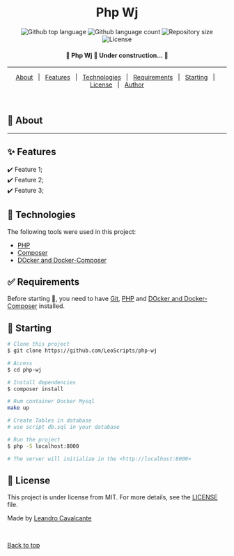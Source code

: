 <div align="center" id="top"> 
  <!-- <img src="./.github/app.gif" alt="Php Wj" /> -->

  &#xa0;

  <!-- <a href="https://phpwj.netlify.app">Demo</a> -->
</div>

<h1 align="center">Php Wj</h1>

<p align="center">
  <img alt="Github top language" src="https://img.shields.io/github/languages/top/LeoScripts/php-wj?color=56BEB8">

  <img alt="Github language count" src="https://img.shields.io/github/languages/count/LeoScripts/php-wj?color=56BEB8">

  <img alt="Repository size" src="https://img.shields.io/github/repo-size/LeoScripts/php-wj?color=56BEB8">

  <img alt="License" src="https://img.shields.io/github/license/LeoScripts/php-wj?color=56BEB8">

  <!-- <img alt="Github issues" src="https://img.shields.io/github/issues/LeoScripts/php-wj?color=56BEB8" /> -->

  <!-- <img alt="Github forks" src="https://img.shields.io/github/forks/LeoScripts/php-wj?color=56BEB8" /> -->

  <!-- <img alt="Github stars" src="https://img.shields.io/github/stars/LeoScripts/php-wj?color=56BEB8" /> -->
</p>

<!-- Status -->

<h4 align="center"> 
	🚧  Php Wj 🚀 Under construction...  🚧
</h4> 

<hr>

<p align="center">
  <a href="#dart-about">About</a> &#xa0; | &#xa0; 
  <a href="#sparkles-features">Features</a> &#xa0; | &#xa0;
  <a href="#rocket-technologies">Technologies</a> &#xa0; | &#xa0;
  <a href="#white_check_mark-requirements">Requirements</a> &#xa0; | &#xa0;
  <a href="#checkered_flag-starting">Starting</a> &#xa0; | &#xa0;
  <a href="#memo-license">License</a> &#xa0; | &#xa0;
  <a href="https://github.com/LeoScripts" target="_blank">Author</a>
</p>

<br>

## :dart: About ##

-----------

## :sparkles: Features ##

:heavy_check_mark: Feature 1;\
:heavy_check_mark: Feature 2;\
:heavy_check_mark: Feature 3;

## :rocket: Technologies ##

The following tools were used in this project:

- [PHP](https://)
- [Composer](https://)
- [DOcker and Docker-Composer](https://)

## :white_check_mark: Requirements ##

Before starting :checkered_flag:, you need to have [Git](https://), [PHP](https://) and [DOcker and Docker-Composer](https://) installed.

## :checkered_flag: Starting ##

```bash
# Clone this project
$ git clone https://github.com/LeoScripts/php-wj

# Access
$ cd php-wj

# Install dependencies
$ composer install

# Rum container Docker Mysql
make up

# Create Tables in database
# use script db.sql in your database

# Run the project
$ php -S localhost:8000

# The server will initialize in the <http://localhost:8000>
```

## :memo: License ##

This project is under license from MIT. For more details, see the [LICENSE](LICENSE.md) file.


Made by <a href="https://github.com/LeoScripts" target="_blank">Leandro Cavalcante</a>

&#xa0;

<a href="#top">Back to top</a>
